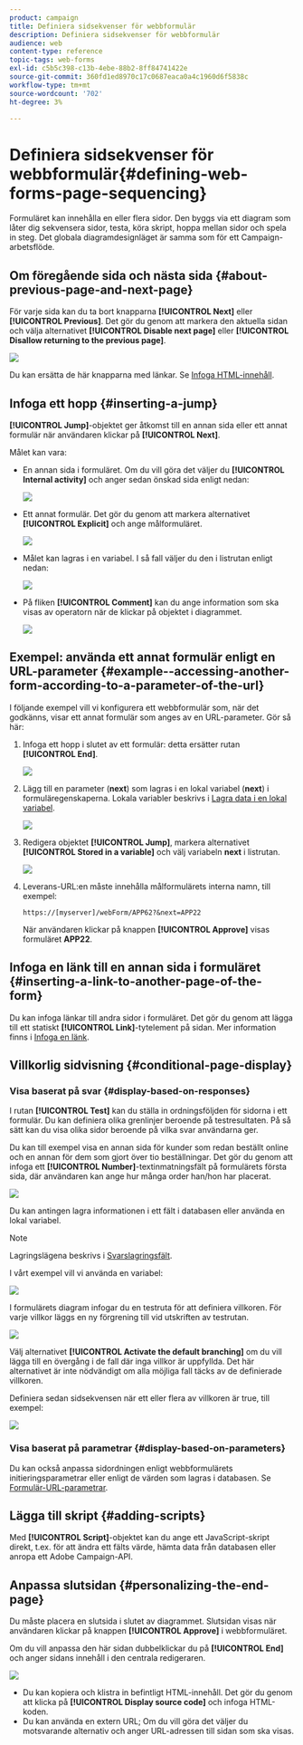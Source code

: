 ```yaml
---
product: campaign
title: Definiera sidsekvenser för webbformulär
description: Definiera sidsekvenser för webbformulär
audience: web
content-type: reference
topic-tags: web-forms
exl-id: c5b5c398-c13b-4ebe-88b2-8ff84741422e
source-git-commit: 360fd1ed8970c17c0687eaca0a4c1960d6f5838c
workflow-type: tm+mt
source-wordcount: '702'
ht-degree: 3%

---
```


# Definiera sidsekvenser för webbformulär{#defining-web-forms-page-sequencing}

Formuläret kan innehålla en eller flera sidor. Den byggs via ett diagram som låter dig sekvensera sidor, testa, köra skript, hoppa mellan sidor och spela in steg. Det globala diagramdesignläget är samma som för ett Campaign-arbetsflöde.

## Om föregående sida och nästa sida {#about-previous-page-and-next-page}

För varje sida kan du ta bort knapparna **[!UICONTROL Next]** eller **[!UICONTROL Previous]**. Det gör du genom att markera den aktuella sidan och välja alternativet **[!UICONTROL Disable next page]** eller **[!UICONTROL Disallow returning to the previous page]**.

![](assets/s_ncs_admin_survey_no_next_page.png)

Du kan ersätta de här knapparna med länkar. Se [Infoga HTML-innehåll](static-elements-in-a-web-form.md#inserting-html-content).

## Infoga ett hopp {#inserting-a-jump}

**[!UICONTROL Jump]**-objektet ger åtkomst till en annan sida eller ett annat formulär när användaren klickar på **[!UICONTROL Next]**.

Målet kan vara:

* En annan sida i formuläret. Om du vill göra det väljer du **[!UICONTROL Internal activity]** och anger sedan önskad sida enligt nedan:

   ![](assets/s_ncs_admin_jump_param1.png)

* Ett annat formulär. Det gör du genom att markera alternativet **[!UICONTROL Explicit]** och ange målformuläret.

   ![](assets/s_ncs_admin_jump_param2.png)

* Målet kan lagras i en variabel. I så fall väljer du den i listrutan enligt nedan:

   ![](assets/s_ncs_admin_jump_param3.png)

* På fliken **[!UICONTROL Comment]** kan du ange information som ska visas av operatorn när de klickar på objektet i diagrammet.

   ![](assets/s_ncs_admin_survey_jump_comment.png)

## Exempel: använda ett annat formulär enligt en URL-parameter {#example--accessing-another-form-according-to-a-parameter-of-the-url}

I följande exempel vill vi konfigurera ett webbformulär som, när det godkänns, visar ett annat formulär som anges av en URL-parameter. Gör så här:

1. Infoga ett hopp i slutet av ett formulär: detta ersätter rutan **[!UICONTROL End]**.

   ![](assets/s_ncs_admin_survey_jump_sample1.png)

1. Lägg till en parameter (**next**) som lagras i en lokal variabel (**next**) i formuläregenskaperna. Lokala variabler beskrivs i [Lagra data i en lokal variabel](web-forms-answers.md#storing-data-in-a-local-variable).

   ![](assets/s_ncs_admin_survey_jump_sample2.png)

1. Redigera objektet **[!UICONTROL Jump]**, markera alternativet **[!UICONTROL Stored in a variable]** och välj variabeln **next** i listrutan.

   ![](assets/s_ncs_admin_survey_jump_sample3.png)

1. Leverans-URL:en måste innehålla målformulärets interna namn, till exempel:

   ```
   https://[myserver]/webForm/APP62?&next=APP22
   ```

   När användaren klickar på knappen **[!UICONTROL Approve]** visas formuläret **APP22**.

## Infoga en länk till en annan sida i formuläret {#inserting-a-link-to-another-page-of-the-form}

Du kan infoga länkar till andra sidor i formuläret. Det gör du genom att lägga till ett statiskt **[!UICONTROL Link]**-tytelement på sidan. Mer information finns i [Infoga en länk](static-elements-in-a-web-form.md#inserting-a-link).

## Villkorlig sidvisning {#conditional-page-display}

### Visa baserat på svar {#display-based-on-responses}

I rutan **[!UICONTROL Test]** kan du ställa in ordningsföljden för sidorna i ett formulär. Du kan definiera olika grenlinjer beroende på testresultaten. På så sätt kan du visa olika sidor beroende på vilka svar användarna ger.

Du kan till exempel visa en annan sida för kunder som redan beställt online och en annan för dem som gjort över tio beställningar. Det gör du genom att infoga ett **[!UICONTROL Number]**-textinmatningsfält på formulärets första sida, där användaren kan ange hur många order han/hon har placerat.

![](assets/s_ncs_admin_survey_test_ex0.png)

Du kan antingen lagra informationen i ett fält i databasen eller använda en lokal variabel.

>[!NOTE]
>
>Lagringslägena beskrivs i [Svarslagringsfält](web-forms-answers.md#response-storage-fields).

I vårt exempel vill vi använda en variabel:

![](assets/s_ncs_admin_survey_test_ex1.png)

I formulärets diagram infogar du en testruta för att definiera villkoren. För varje villkor läggs en ny förgrening till vid utskriften av testrutan.

![](assets/s_ncs_admin_survey_test_ex2.png)

Välj alternativet **[!UICONTROL Activate the default branching]** om du vill lägga till en övergång i de fall där inga villkor är uppfyllda. Det här alternativet är inte nödvändigt om alla möjliga fall täcks av de definierade villkoren.

Definiera sedan sidsekvensen när ett eller flera av villkoren är true, till exempel:

![](assets/s_ncs_admin_survey_test_ex3.png)

### Visa baserat på parametrar {#display-based-on-parameters}

Du kan också anpassa sidordningen enligt webbformulärets initieringsparametrar eller enligt de värden som lagras i databasen. Se [Formulär-URL-parametrar](defining-web-forms-properties.md#form-url-parameters).

## Lägga till skript {#adding-scripts}

Med **[!UICONTROL Script]**-objektet kan du ange ett JavaScript-skript direkt, t.ex. för att ändra ett fälts värde, hämta data från databasen eller anropa ett Adobe Campaign-API.

## Anpassa slutsidan {#personalizing-the-end-page}

Du måste placera en slutsida i slutet av diagrammet. Slutsidan visas när användaren klickar på knappen **[!UICONTROL Approve]** i webbformuläret.

Om du vill anpassa den här sidan dubbelklickar du på **[!UICONTROL End]** och anger sidans innehåll i den centrala redigeraren.

![](assets/s_ncs_admin_survey_end_page_edit.png)

* Du kan kopiera och klistra in befintligt HTML-innehåll. Det gör du genom att klicka på **[!UICONTROL Display source code]** och infoga HTML-koden.
* Du kan använda en extern URL; Om du vill göra det väljer du motsvarande alternativ och anger URL-adressen till sidan som ska visas.
